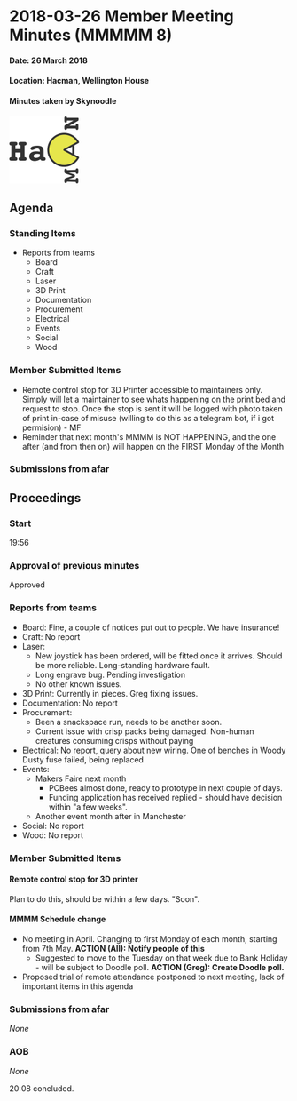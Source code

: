 # 2018-03-26 Member Meeting Minutes (MMMMM 8)
#### Date: 26 March 2018
#### Location: Hacman, Wellington House
#### Minutes taken by Skynoodle
![](https://raw.githubusercontent.com/HACManchester/Branding/master/Logos/PNG/126/hackspace-dgrey.png)
## Agenda 
### Standing Items
* Reports from teams
  * Board
  * Craft
  * Laser
  * 3D Print
  * Documentation
  * Procurement
  * Electrical
  * Events
  * Social
  * Wood

### Member Submitted Items
* Remote control stop for 3D Printer accessible to maintainers only.
Simply will let a maintainer to see whats happening on the print bed and request to stop.
Once the stop is sent it will be logged with photo taken of print in-case of misuse (willing
to do this as a telegram bot, if i got permision) - MF
* Reminder that next month's MMMM is NOT HAPPENING, and the one after (and from then on) will
happen on the FIRST Monday of the Month 


### Submissions from afar 

## Proceedings
### Start
19:56
### Approval of previous minutes
Approved
### Reports from teams
* Board: Fine, a couple of notices put out to people. We have insurance!
* Craft: No report
* Laser:
  * New joystick has been ordered, will be fitted once it arrives. Should be more reliable. Long-standing hardware fault.
  * Long engrave bug. Pending investigation
  * No other known issues.
* 3D Print: Currently in pieces. Greg fixing issues.
* Documentation: No report
* Procurement:
  * Been a snackspace run, needs to be another soon.
  * Current issue with crisp packs being damaged. Non-human creatures consuming crisps without paying
* Electrical: No report, query about new wiring. One of benches in Woody Dusty fuse failed, being replaced
* Events:
  * Makers Faire next month
    * PCBees almost done, ready to prototype in next couple of days.
    * Funding application has received replied - should have decision within "a few weeks".
  * Another event month after in Manchester
* Social: No report
* Wood: No report

### Member Submitted Items
#### Remote control stop for 3D printer
  Plan to do this, should be within a few days. "Soon".
#### MMMM Schedule change
  * No meeting in April. Changing to first Monday of each month, starting from 7th May. __ACTION (All): Notify people of this__
    * Suggested to move to the Tuesday on that week due to Bank Holiday - will be subject to Doodle poll. __ACTION (Greg): Create Doodle poll.__
  * Proposed trial of remote attendance postponed to next meeting, lack of important items in this agenda
### Submissions from afar
_None_
### AOB
_None_

20:08 concluded.

